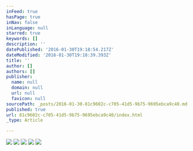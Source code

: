 ```yaml
---
inFeed: true
hasPage: true
inNav: false
inLanguage: null
starred: true
keywords: []
description: ''
datePublished: '2016-01-30T19:18:54.217Z'
dateModified: '2016-01-30T19:18:39.393Z'
title: ''
author: []
authors: []
publisher:
  name: null
  domain: null
  url: null
  favicon: null
sourcePath: _posts/2016-01-30-81c9602c-c705-41d5-9b75-9695ebca9c40.md
published: true
url: 81c9602c-c705-41d5-9b75-9695ebca9c40/index.html
_type: Article

---
```

![](https://the-grid-user-content.s3-us-west-2.amazonaws.com/27aa20c5-6218-4bde-b211-cc2a306e0508.JPG)
![](https://the-grid-user-content.s3-us-west-2.amazonaws.com/35a08d84-deb5-4732-b3e5-b1fe2cf9f7e5.JPG)
![](https://the-grid-user-content.s3-us-west-2.amazonaws.com/8e7031a4-7d3b-4433-a314-e070ea32f506.JPG)
![](https://the-grid-user-content.s3-us-west-2.amazonaws.com/795d5c5f-ee29-40dc-afdf-a158e94c4ab6.JPG)
![](https://the-grid-user-content.s3-us-west-2.amazonaws.com/8619460e-9912-4c84-aaed-38d126010c6b.JPG)